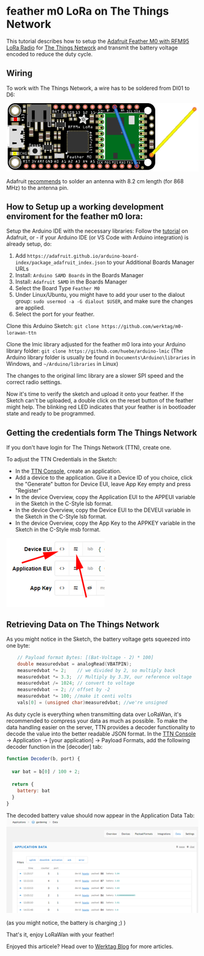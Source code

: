 # feather m0 LoRa on The Things Network

This tutorial describes how to setup the [Adafruit Feather M0 with RFM95 LoRa Radio](https://www.adafruit.com/product/3178) for [The Things Network](https://www.thethingsnetwork.org/) and transmit the battery voltage encoded to reduce the duty cycle.

## Wiring
To work with The Things Network, a wire has to be soldered from DI01 to D6:

![feather wiring](feather-lora-wiring.png)

Adafruit [recommends](https://learn.adafruit.com/adafruit-feather-m0-radio-with-lora-radio-module/antenna-options) to solder an antenna with 8.2 cm length (for 868 MHz) to the antenna pin. 

## How to Setup up a working development enviroment for the feather m0 lora:

Setup the Arduino IDE with the necessary libraries: 
Follow the [tutorial](https://learn.adafruit.com/adafruit-feather-m0-radio-with-lora-radio-module/overview) on Adafruit, or - if your Arduino IDE (or VS Code with Arduino integration) is already setup, do:

1.  Add `https://adafruit.github.io/arduino-board-index/package_adafruit_index.json` to your Additional Boards Manager URLs 
2.  Install: `Arduino SAMD Boards` in the Boards Manager
3.  Install: `Adafruit SAMD` in the Boards Manager
4.  Select the Board Type `Feather M0` 
5.  Under Linux/Ubuntu, you might have to add your user to the dialout group: `sudo usermod -a -G dialout $USER`, and make sure the changes are applied. 
6.  Select the port for your feather. 

Clone this Arduino Sketch: `git clone https://github.com/werktag/m0-lorawan-ttn`

Clone the lmic library adjusted for the feather m0 lora into your Arduino library folder: `git clone https://github.com/huebe/arduino-lmic` (The Arduino library folder is usually be found in `Documents\Arduino\libraries` in Windows, and `~/Arduino/libraries` in Linux)

The changes to the original limc library are a slower SPI speed and the correct radio settings.

Now it's time to verify the sketch and upload it onto your feather.
If the Sketch can't be uploaded, a double click on the reset button of the feather might help. The blinking red LED indicates that your feather is in bootloader state and ready to be programmed.

## Getting the credentials form The Things Network
If you don't have login for The Things Network (TTN), create one.

To adjust the TTN Credentials in the Sketch:

   * In the [TTN Console](https://console.thethingsnetwork.org/), create an application.
   * Add a device to the application. Give it a Device ID of you choice, click the "Generate" button for Device EUI, leave App Key empty and press "Register"
   * In the device Overview, copy the Application EUI to the APPEUI variable in the Sketch in the C-Style lsb format.
   * In the device Overview, copy the Device EUI to the DEVEUI variable in the Sketch in the C-Style lsb format.
   * In the device Overview, copy the App Key to the APPKEY variable in the Sketch in the C-Style msb format.
  
  ![ttn console](ttn-console-format.png)

## Retrieving Data on The Things Network

As you might notice in the Sketch, the battery voltage gets squeezed into one byte:
```c
    // Payload format Bytes: [(Bat-Voltage - 2) * 100]
    double measuredvbat = analogRead(VBATPIN);
    measuredvbat *= 2;    // we divided by 2, so multiply back
    measuredvbat *= 3.3;  // Multiply by 3.3V, our reference voltage
    measuredvbat /= 1024; // convert to voltage
    measuredvbat -= 2; // offset by -2
    measuredvbat *= 100; //make it centi volts
    vals[0] = (unsigned char)measuredvbat; //we're unsigned
```
As duty cycle is everything when transmitting data over LoRaWan, it's recommended to compress your data as much as possible. To make the data handling easier on the server, TTN provides a decoder functionality to decode the value into the better readable JSON format.
 In the [TTN Console](https://console.thethingsnetwork.org/) -> Application -> [your application] -> Payload Formats, add the following decoder function in the [decoder] tab:
```javascript
function Decoder(b, port) {
  
  var bat = b[0] / 100 + 2;
  
  return {
    battery: bat
  }
}
```
The decoded battery value should now appear in the Application Data Tab:
![ttn data](ttn-console-data.png)

(as you might notice, the battery is charging ;) ) 

That's it, enjoy LoRaWan with your feather!


Enjoyed this articele? Head over to [Werktag Blog](https://blog.werktag.io) for more articles.